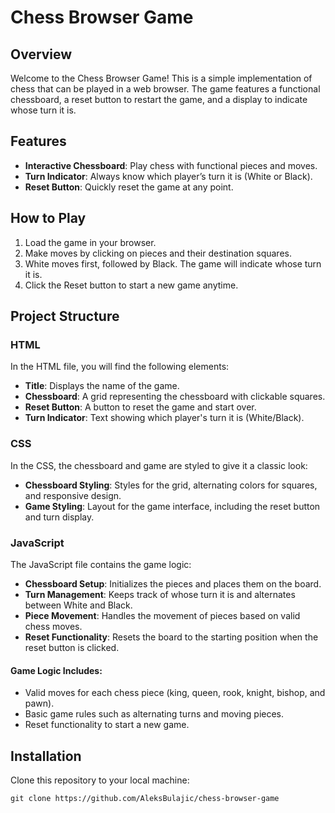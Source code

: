 # Chess Browser Game

## Overview
Welcome to the Chess Browser Game! This is a simple implementation of chess that can be played in a web browser. The game features a functional chessboard, a reset button to restart the game, and a display to indicate whose turn it is.

## Features
- **Interactive Chessboard**: Play chess with functional pieces and moves.
- **Turn Indicator**: Always know which player’s turn it is (White or Black).
- **Reset Button**: Quickly reset the game at any point.

## How to Play
1. Load the game in your browser.
2. Make moves by clicking on pieces and their destination squares.
3. White moves first, followed by Black. The game will indicate whose turn it is.
4. Click the Reset button to start a new game anytime.

## Project Structure

### HTML
In the HTML file, you will find the following elements:
- **Title**: Displays the name of the game.
- **Chessboard**: A grid representing the chessboard with clickable squares.
- **Reset Button**: A button to reset the game and start over.
- **Turn Indicator**: Text showing which player's turn it is (White/Black).

### CSS
In the CSS, the chessboard and game are styled to give it a classic look:
- **Chessboard Styling**: Styles for the grid, alternating colors for squares, and responsive design.
- **Game Styling**: Layout for the game interface, including the reset button and turn display.

### JavaScript
The JavaScript file contains the game logic:
- **Chessboard Setup**: Initializes the pieces and places them on the board.
- **Turn Management**: Keeps track of whose turn it is and alternates between White and Black.
- **Piece Movement**: Handles the movement of pieces based on valid chess moves.
- **Reset Functionality**: Resets the board to the starting position when the reset button is clicked.

#### Game Logic Includes:
- Valid moves for each chess piece (king, queen, rook, knight, bishop, and pawn).
- Basic game rules such as alternating turns and moving pieces.
- Reset functionality to start a new game.

## Installation

Clone this repository to your local machine:

```
git clone https://github.com/AleksBulajic/chess-browser-game
```
